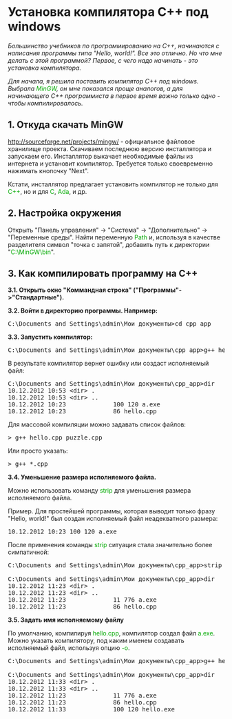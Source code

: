 ﻿# Установка компилятора C++ под windows

*Большинство учебников по программированию на C++, начинаются с написания программы типа "Hello, world!". Все это отлично. Но что мне делать с этой программой? Первое, с чего надо начинать - это установка компилятора.*

*Для начала, я решила поставить компилятор C++ под windows. Выбрала <font color="#00aa00">MinGW</font>, он мне показался проще аналогов, а для начинающего С++ программиста в первое время важно только одно - чтобы компилировалось.*

## 1. Откуда скачать MinGW

<a href="http://sourceforge.net/projects/mingw/">http://sourceforge.net/projects/mingw/</a> - официальное файловое хранилище проекта. Скачиваем последнюю версию инсталлятора и запускаем его. Инсталлятор выкачает необходимые файлы из интернета и установит компилятор. Требуется только своевременно нажимать кнопочку "Next".

Кстати, инсталлятор предлагает установить компилятор не только для <font color="#00aa00">C++</font>, но и для <font color="#00aa00">C</font>, <font color="#00aa00">Ada</font>, и др.

## 2. Настройка окружения

Открыть "Панель управления" -&gt; "Система" -&gt; "Дополнительно" -&gt; "Переменные среды". Найти переменную <font color="#00aa00">Path</font> и, используя в качестве разделителя символ "точка с запятой", добавить путь к директории "<font color="#00aa00">C:\MinGW\bin</font>".

## 3. Как компилировать программу на C++

**3.1. Открыть окно "Коммандная строка" ("Программы"-&gt;"Стандартные").**

**3.2. Войти в директорию программы. Например:**
<pre>C:\Documents and Settings\admin\Мои документы&gt;cd cpp_app</pre>

**3.3. Запустить компилятор:**
<pre>C:\Documents and Settings\admin\Мои документы\cpp_app&gt;g++ hello.cpp</pre>

В результате компилятор вернет ошибку или создаст исполняемый файл:
<pre>C:\Documents and Settings\admin\Мои документы\cpp_app&gt;dir
10.12.2012 10:53 &lt;dir&gt; .
10.12.2012 10:53 &lt;dir&gt; ..
10.12.2012 10:23             100&nbsp;120 a.exe
10.12.2012 10:23             86 hello.cpp
</dir></dir></pre>

Для массовой компиляции можно задавать список файлов:
<pre>&gt; g++ hello.cpp puzzle.cpp</pre>

Или просто указать:
<pre>&gt; g++ *.cpp</pre>

**3.4. Уменьшение размера исполняемого файла.**

Можно использовать команду <font color="#00aa00">strip</font> для уменьшения размера исполняемого файла.

Пример. Для простейшей программы, которая выводит только фразу "Hello, world!" был создан исполняемый файл неадекватного размера:
<pre>10.12.2012 10:23 100&nbsp;120 a.exe</pre>

После применения команды <font color="#00aa00">strip</font> ситуация стала значительно более симпатичной:
<pre>C:\Documents and Settings\admin\Мои документы\cpp_app&gt;strip a.exe

C:\Documents and Settings\admin\Мои документы\cpp_app&gt;dir
10.12.2012 11:23 &lt;dir&gt; .
10.12.2012 11:23 &lt;dir&gt; ..
10.12.2012 11:23             11&nbsp;776 a.exe
10.12.2012 11:23             86 hello.cpp
</pre>

**3.5. Задать имя исполняемому файлу**

По умолчанию, компилируя <font color="#00aa00">hello.cpp</font>, компилятор создал файл <font color="#00aa00">a.exe</font>. Можно указать компилятору, под каким именем создавать исполняемый файл, используя опцию <font color="#00aa00">-o</font>.
<pre>C:\Documents and Settings\admin\Мои документы\cpp_app&gt;g++ hello.cpp -o hello.exe

C:\Documents and Settings\admin\Мои документы\cpp_app&gt;dir
10.12.2012 11:33 &lt;dir&gt; .
10.12.2012 11:33 &lt;dir&gt; ..
10.12.2012 11:23             11&nbsp;776 a.exe
10.12.2012 11:23             86 hello.cpp
10.12.2012 11:33             100&nbsp;120 hello.exe
</pre>
